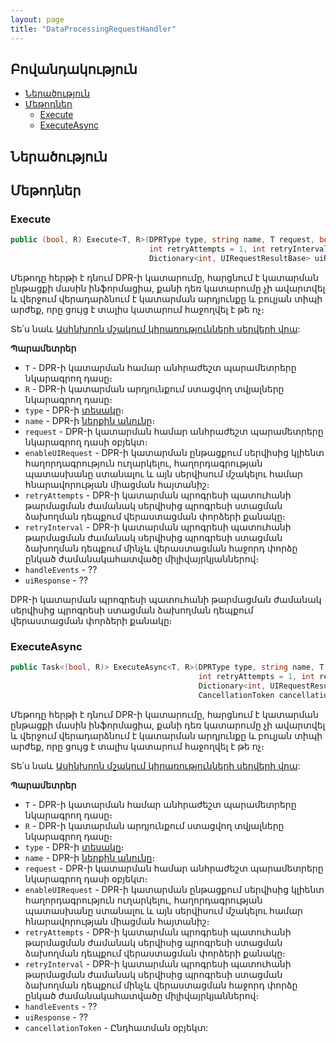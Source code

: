 ```yaml
---
layout: page
title: "DataProcessingRequestHandler" 
---
```


## Բովանդակություն

- [Ներածություն](#ներածություն)
- [Մեթոդներ](#մեթոդներ)
  - [Execute](#execute)
  - [ExecuteAsync](#executeasync)

## Ներածություն

## Մեթոդներ

### Execute

```c#
public (bool, R) Execute<T, R>(DPRType type, string name, T request, bool enableUIRequest = true,
                               int retryAttempts = 1, int retryInterval = 0, bool handleEvents = false,
                               Dictionary<int, UIRequestResultBase> uiResponse = null)
```

Մեթոդը հերթի է դնում DPR-ի կատարումը, հարցնում է կատարման ընթացքի մասին ինֆորմացիա, քանի դեռ կատարումը չի ավարտվել և վերջում վերադարձնում է կատարման արդյունքը և բուլյան տիպի արժեք, որը ցույց է տալիս կատարում հաջողվել է թե ոչ։

Տե՛ս նաև [Ասինխրոն մշակում կիրառությունների սերվերի վրա](../architecture/appserver_async.md):

**Պարամետրեր**

* `T` - DPR-ի կատարման համար անհրաժեշտ պարամետրերը նկարագրող դասը։
* `R` - DPR-ի կատարման արդյունքում ստացվող տվյալները նկարագրող դասը։
* `type` - DPR-ի [տեսակը](../server_api/definitions/dpr.md#dprtype)։
* `name` - DPR-ի [ներքին անունը](../server_api/definitions/dpr.md#name)։
* `request` - DPR-ի կատարման համար անհրաժեշտ պարամետրերը նկարագրող դասի օբյեկտ։
* `enableUIRequest` - DPR-ի կատարման ընթացքում սերվիսից կլիենտ հաղորդագրություն ուղարկելու, հաղորդագրության պատասխանը ստանալու և այն սերվիսում մշակելու համար հնարավորության միացման հայտանիշ։
* `retryAttempts` - DPR-ի կատարման պրոգրեսի պատուհանի թարմացման ժամանակ սերվիսից պրոգրեսի ստացման ձախողման դեպքում վերաստացման փորձերի քանակը։
* `retryInterval` - DPR-ի կատարման պրոգրեսի պատուհանի թարմացման ժամանակ սերվիսից պրոգրեսի ստացման ձախողման դեպքում մինչև վերաստացման հաջորդ փորձը ընկած ժամանակահատվածը միլիվայրկյաններով։
* `handleEvents` - ??
* `uiResponse` - ??


DPR-ի կատարման պրոգրեսի պատուհանի թարմացման ժամանակ սերվիսից պրոգրեսի ստացման ձախողման դեպքում վերաստացման փորձերի քանակը։

### ExecuteAsync

```c#
public Task<(bool, R)> ExecuteAsync<T, R>(DPRType type, string name, T request, bool enableUIRequest = true,
                                          int retryAttempts = 1, int retryInterval = 0, bool handleEvents = false,
                                          Dictionary<int, UIRequestResultBase> uiResponse = null,
                                          CancellationToken cancellationToken = default)
```

Մեթոդը հերթի է դնում DPR-ի կատարումը, հարցնում է կատարման ընթացքի մասին ինֆորմացիա, քանի դեռ կատարումը չի ավարտվել և վերջում վերադարձնում է կատարման արդյունքը և բուլյան տիպի արժեք, որը ցույց է տալիս կատարում հաջողվել է թե ոչ։

Տե՛ս նաև [Ասինխրոն մշակում կիրառությունների սերվերի վրա](../architecture/appserver_async.md):

**Պարամետրեր**

* `T` - DPR-ի կատարման համար անհրաժեշտ պարամետրերը նկարագրող դասը։
* `R` - DPR-ի կատարման արդյունքում ստացվող տվյալները նկարագրող դասը։
* `type` - DPR-ի [տեսակը](../server_api/definitions/dpr.md#dprtype)։
* `name` - DPR-ի [ներքին անունը](../server_api/definitions/dpr.md#name)։
* `request` - DPR-ի կատարման համար անհրաժեշտ պարամետրերը նկարագրող դասի օբյեկտ։
* `enableUIRequest` - DPR-ի կատարման ընթացքում սերվիսից կլիենտ հաղորդագրություն ուղարկելու, հաղորդագրության պատասխանը ստանալու և այն սերվիսում մշակելու համար հնարավորության միացման հայտանիշ։
* `retryAttempts` - DPR-ի կատարման պրոգրեսի պատուհանի թարմացման ժամանակ սերվիսից պրոգրեսի ստացման ձախողման դեպքում վերաստացման փորձերի քանակը։
* `retryInterval` - DPR-ի կատարման պրոգրեսի պատուհանի թարմացման ժամանակ սերվիսից պրոգրեսի ստացման ձախողման դեպքում մինչև վերաստացման հաջորդ փորձը ընկած ժամանակահատվածը միլիվայրկյաններով։
* `handleEvents` - ??
* `uiResponse` - ??
* `cancellationToken` - Ընդհատման օբյեկտ:
